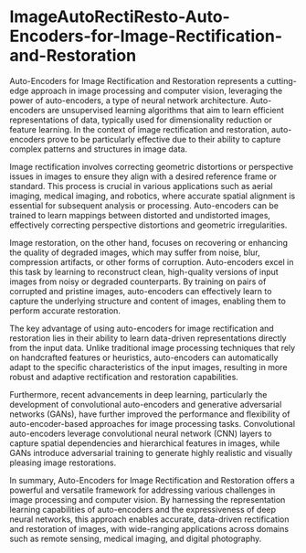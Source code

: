 # ImageAutoRectiResto-Auto-Encoders-for-Image-Rectification-and-Restoration
Auto-Encoders for Image Rectification and Restoration represents a cutting-edge approach in image processing and computer vision, leveraging the power of auto-encoders, a type of neural network architecture. Auto-encoders are unsupervised learning algorithms that aim to learn efficient representations of data, typically used for dimensionality reduction or feature learning. In the context of image rectification and restoration, auto-encoders prove to be particularly effective due to their ability to capture complex patterns and structures in image data.

Image rectification involves correcting geometric distortions or perspective issues in images to ensure they align with a desired reference frame or standard. This process is crucial in various applications such as aerial imaging, medical imaging, and robotics, where accurate spatial alignment is essential for subsequent analysis or processing. Auto-encoders can be trained to learn mappings between distorted and undistorted images, effectively correcting perspective distortions and geometric irregularities.

Image restoration, on the other hand, focuses on recovering or enhancing the quality of degraded images, which may suffer from noise, blur, compression artifacts, or other forms of corruption. Auto-encoders excel in this task by learning to reconstruct clean, high-quality versions of input images from noisy or degraded counterparts. By training on pairs of corrupted and pristine images, auto-encoders can effectively learn to capture the underlying structure and content of images, enabling them to perform accurate restoration.

The key advantage of using auto-encoders for image rectification and restoration lies in their ability to learn data-driven representations directly from the input data. Unlike traditional image processing techniques that rely on handcrafted features or heuristics, auto-encoders can automatically adapt to the specific characteristics of the input images, resulting in more robust and adaptive rectification and restoration capabilities.

Furthermore, recent advancements in deep learning, particularly the development of convolutional auto-encoders and generative adversarial networks (GANs), have further improved the performance and flexibility of auto-encoder-based approaches for image processing tasks. Convolutional auto-encoders leverage convolutional neural network (CNN) layers to capture spatial dependencies and hierarchical features in images, while GANs introduce adversarial training to generate highly realistic and visually pleasing image restorations.

In summary, Auto-Encoders for Image Rectification and Restoration offers a powerful and versatile framework for addressing various challenges in image processing and computer vision. By harnessing the representation learning capabilities of auto-encoders and the expressiveness of deep neural networks, this approach enables accurate, data-driven rectification and restoration of images, with wide-ranging applications across domains such as remote sensing, medical imaging, and digital photography.
